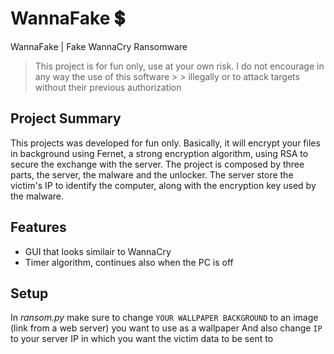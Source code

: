 # WannaFake :heavy_dollar_sign:
WannaFake | Fake WannaCry Ransomware

> This project is for fun only, use at your own risk. I do not encourage in any way the use of this software > > illegally or to attack targets without their previous authorization

## Project Summary
This projects was developed for fun only. Basically, it will encrypt your files in background using Fernet, a strong encryption algorithm, using RSA to secure the exchange with the server.
The project is composed by three parts, the server, the malware and the unlocker.
The server store the victim's IP to identify the computer, along with the encryption key used by the malware.

## Features

- GUI that looks similair to WannaCry
- Timer algorithm, continues also when the PC is off

## Setup
In _ransom.py_ make sure to change `YOUR WALLPAPER BACKGROUND` to an image (link from a web server) you want to use as a wallpaper
And also change `IP` to your server IP in which you want the victim data to be sent to
